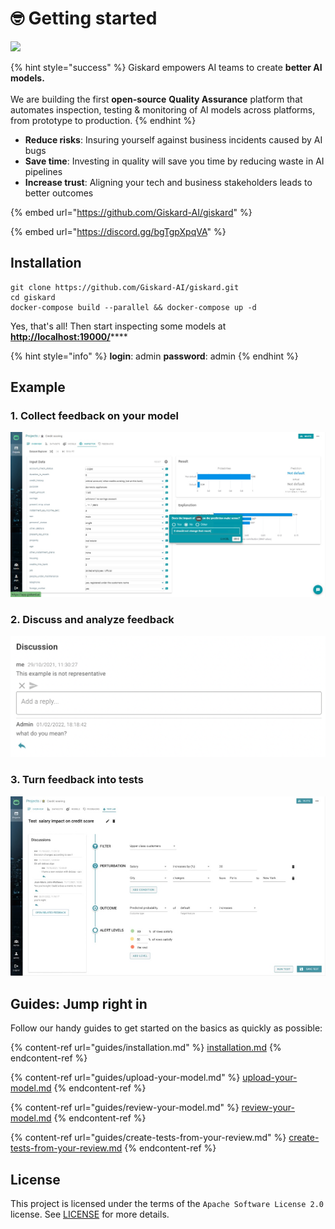 # 🤓 Getting started

![](.gitbook/assets/logo\_50.jpg)

{% hint style="success" %}
Giskard empowers AI teams to create **better AI models.**\
\
We are building the first **open-source** **Quality Assurance** platform that automates inspection, testing & monitoring of AI models across platforms, from prototype to production.
{% endhint %}

* **Reduce risks**: Insuring yourself against business incidents caused by AI bugs
* **Save time**: Investing in quality will save you time by reducing waste in AI pipelines
* **Increase trust**: Aligning your tech and business stakeholders leads to better outcomes

{% embed url="https://github.com/Giskard-AI/giskard" %}

{% embed url="https://discord.gg/bgTgpXpqVA" %}

## Installation

```batch
git clone https://github.com/Giskard-AI/giskard.git
cd giskard
docker-compose build --parallel && docker-compose up -d
```

Yes, that's all!  Then start inspecting some models at [**http://localhost:19000/**](http://localhost:19000)****

{% hint style="info" %}
**login**: admin  **password**: admin
{% endhint %}

## Example

### 1. Collect feedback on your model

![](<.gitbook/assets/Give feedbcack.jpg>)

### 2. Discuss and analyze feedback

![](<.gitbook/assets/Screenshot 2022-03-08 at 10.00.08.png>)

### 3. Turn feedback into tests

![](.gitbook/assets/Test.jpg)

## Guides: Jump right in

Follow our handy guides to get started on the basics as quickly as possible:

{% content-ref url="guides/installation.md" %}
[installation.md](guides/installation.md)
{% endcontent-ref %}

{% content-ref url="guides/upload-your-model.md" %}
[upload-your-model.md](guides/upload-your-model.md)
{% endcontent-ref %}

{% content-ref url="guides/review-your-model.md" %}
[review-your-model.md](guides/review-your-model.md)
{% endcontent-ref %}

{% content-ref url="guides/create-tests-from-your-review.md" %}
[create-tests-from-your-review.md](guides/create-tests-from-your-review.md)
{% endcontent-ref %}

## License

This project is licensed under the terms of the `Apache Software License 2.0` license. See [LICENSE](https://github.com/Giskard-AI/ai-inspector/blob/main/LICENSE) for more details.
